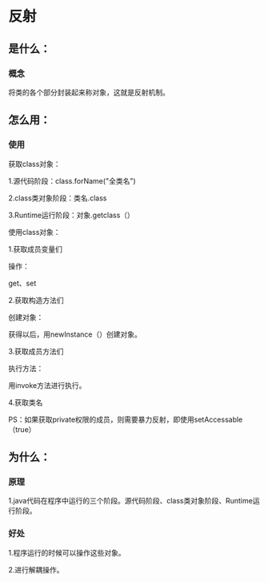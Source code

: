 # 反射

## 是什么：

### 概念

将类的各个部分封装起来称对象，这就是反射机制。



## 怎么用：

### 使用

获取class对象：

1.源代码阶段：class.forName("全类名")

2.class类对象阶段：类名.class

3.Runtime运行阶段：对象.getclass（）

使用class对象：

1.获取成员变量们

操作：

get、set

2.获取构造方法们

创建对象：

获得以后，用newInstance（）创建对象。

3.获取成员方法们

   执行方法：

用invoke方法进行执行。

4.获取类名

PS：如果获取private权限的成员，则需要暴力反射，即使用setAccessable（true）





## 为什么：

### 原理

1.java代码在程序中运行的三个阶段。源代码阶段、class类对象阶段、Runtime运行阶段。

### 好处

1.程序运行的时候可以操作这些对象。

2.进行解耦操作。